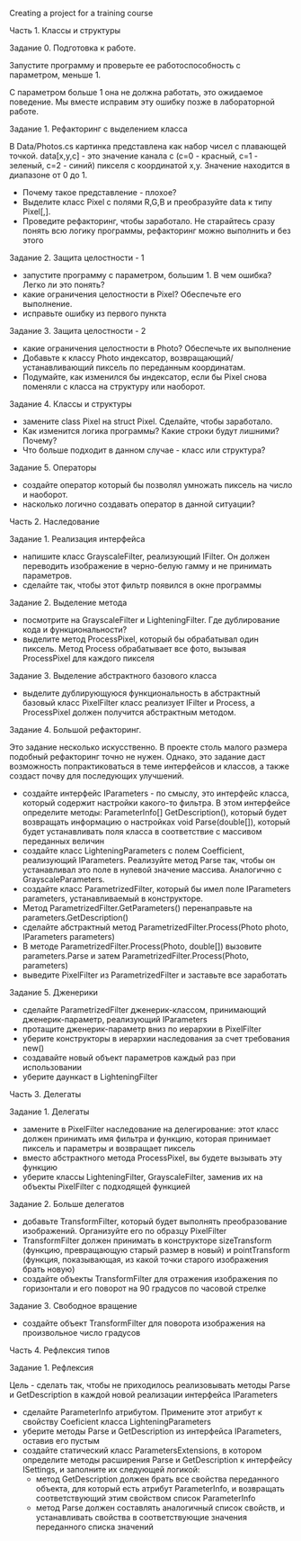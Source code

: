 Creating a project for a training course

 Часть 1. Классы и структуры

 Задание 0. Подготовка к работе.

 Запустите программу и проверьте ее работоспособность с параметром, меньше 1. 

 С параметром больше 1 она не должна работать, это ожидаемое поведение. Мы вместе исправим 
эту ошибку позже в лабораторной работе.

 Задание 1. Рефакторинг с выделением класса

 В Data/Photos.cs картинка представлена как набор чисел с плавающей точкой.
data[x,y,c] - это значение канала c (c=0 - красный, c=1 - зеленый, c=2 - синий) пикселя
с координатой x,y. Значение находится в диапазоне от 0 до 1. 

 - Почему такое представление - плохое?
- Выделите класс Pixel с полями R,G,B и преобразуйте data к типу Pixel[,]. 
- Проведите рефакторинг, чтобы заработало. Не старайтесь сразу понять всю логику программы, 
  рефакторинг можно выполнить и без этого

 Задание 2. Защита целостности - 1

 - запустите программу с параметром, большим 1. В чем ошибка? Легко ли это понять?
- какие ограничения целостности в Pixel? Обеспечьте его выполнение. 
- исправьте ошибку из первого пункта

 Задание 3. Защита целостности - 2

 - какие ограничения целостности в Photo? Обеспечьте их выполнение
- Добавьте к классу Photo индексатор, возвращающий/устанавливающий пиксель 
  по переданным координатам.
- Подумайте, как изменился бы индексатор, если бы Pixel снова поменяли 
  с класса на структуру или наоборот.

 Задание 4. Классы и структуры

 - замените class Pixel на struct Pixel. Сделайте, чтобы заработало.
- Как изменится логика программы? Какие строки будут лишними? Почему?
- Что больше подходит в данном случае - класс или структура?


 Задание 5. Операторы

 - создайте оператор который бы позволял умножать пиксель на число и наоборот.
- насколько логично создавать оператор в данной ситуации?

 Часть 2. Наследование

 Задание 1. Реализация интерфейса

 - напишите класс GrayscaleFilter, реализующий IFilter. Он должен переводить изображение 
  в черно-белую гамму и не принимать параметров. 
- сделайте так, чтобы этот фильтр появился в окне программы

 Задание 2. Выделение метода

 - посмотрите на GrayscaleFilter и LighteningFilter. Где дублирование кода и функциональности?
- выделите метод ProcessPixel, который бы обрабатывал один пиксель. Метод Process обрабатывает все фото, 
  вызывая ProcessPixel для каждого пикселя

 Задание 3. Выделение абстрактного базового класса
- выделите дублирующуюся функциональность в абстрактный базовый класс PixelFilter
  класс реализует IFilter и Process, а ProcessPixel должен получится абстрактным методом.

 Задание 4. Большой рефакторинг.

 Это задание несколько искусственно. В проекте столь малого размера подобный рефакторинг точно 
не нужен. Однако, это задание даст возможность попрактиковаться в теме интерфейсов и 
классов, а также создаст почву для последующих улучшений.

 - создайте интерфейс IParameters - по смыслу, это интерфейс класса, который содержит настройки какого-то фильтра.
  В этом интерфейсе определите методы:
    ParameterInfo[] GetDesсription(), который будет возвращать информацию о настройках
    void Parse(double[]), который будет устанавливать поля класса в соответствие с массивом переданных величин
- создайте класс LighteningParameters с полем Coefficient, реализующий IParameters.
  Реализуйте метод Parse так, чтобы он устанавливал это поле в нулевой значение массива. 
  Аналогично с GrayscaleParameters.
- создайте класс ParametrizedFilter, который бы имел поле IParameters parameters, устанавливаемый 
  в конструкторе.
- Метод ParametrizedFilter.GetParameters() перенаправьте на parameters.GetDescription()
- сделайте абстрактный метод ParametrizedFilter.Process(Photo photo, IParameters parameters)
- В методе ParametrizedFilter.Process(Photo, double[]) вызовите parameters.Parse и затем
  ParametrizedFilter.Process(Photo, parameters)
- выведите PixelFilter из ParametrizedFilter и заставьте все заработать

 Задание 5. Дженерики

 - сделайте ParametrizedFilter дженерик-классом, принимающий дженерик-параметр, реализующий IParameters
- протащите дженерик-параметр вниз по иерархии в PixelFilter
- уберите конструкторы в иерархии наследования за счет требования new()
- создавайте новый объект параметров каждый раз при использовании
- уберите даункаст в LighteningFilter

 Часть 3. Делегаты

 Задание 1. Делегаты

 - замените в PixelFilter наследование на делегирование: этот класс должен принимать имя фильтра и функцию,
  которая принимает пиксель и параметры и возвращает пиксель
- вместо абстрактного метода ProcessPixel, вы будете вызывать эту функцию
- уберите классы LighteningFilter, GrayscaleFilter, заменив их на объекты PixelFilter с подходящей функцией

 Задание 2. Больше делегатов

 - добавьте TransformFilter, который будет выполнять преобразование изображений. Организуйте его по образцу PixelFilter
- TransformFilter должен принимать в конструкторе sizeTransform (функцию, превращающую старый размер в новый) и
  pointTransform (функция, показывающая, из какой точки старого изображения брать новую)
- создайте объекты TransformFilter для отражения изображения по горизонтали и его поворот на 90 градусов по часовой стрелке

 Задание 3. Свободное вращение

 - создайте объект TransformFilter для поворота изображения на произвольное число градусов

 Часть 4. Рефлексия типов

 Задание 1. Рефлексия

 Цель - сделать так, чтобы не приходилось реализовывать методы Parse и GetDescription в каждой новой реализации
интерфейса IParameters

 - сделайте ParameterInfo атрибутом. Примените этот атрибут к свойству Coeficient класса LighteningParameters
- уберите методы Parse и GetDescription из интерфейса IParameters, оставив его пустым
- создайте статический класс ParametersExtensions, в котором определите методы расширения Parse и GetDescription
  к интерфейсу ISettings, и заполните их следующей логикой:
  * метод GetDescription должен брать все свойства переданного объекта, для который есть атрибут ParameterInfo, 
    и возвращать соответствующий этим свойством список ParameterInfo
  * метод Parse должен составлять аналогичный список свойств, и устанавливать свойства в соответствующие значения
    переданного списка значений
